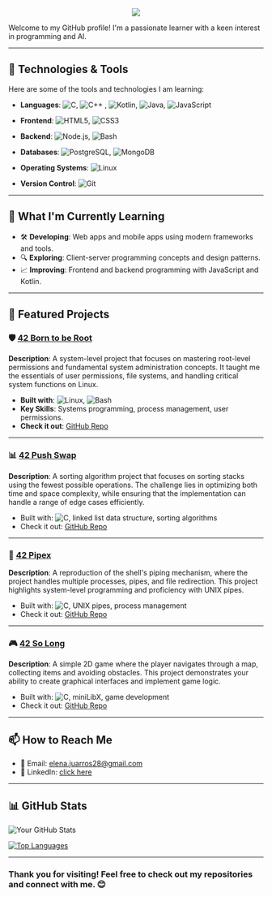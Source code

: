 <p align="center">
  <img src="https://github.com/user-attachments/assets/b978317d-c525-4b5c-b028-eaf3b7854ca7">
</p>

<!--![github-header-image(1)](https://github.com/user-attachments/assets/b978317d-c525-4b5c-b028-eaf3b7854ca7)-->

Welcome to my GitHub profile! I'm a passionate learner with a keen interest in programming and AI.

---

## 🔧 Technologies & Tools

Here are some of the tools and technologies I am learning:

- **Languages**: ![C](https://img.shields.io/badge/-C-A8B9CC?logo=c&logoColor=ffffff&style=flat-square), ![C++](https://img.shields.io/badge/-C++-00599C?logo=c%2B%2B&logoColor=ffffff&style=flat-square) , ![Kotlin](https://img.shields.io/badge/-Kotlin-0095D5?logo=kotlin&logoColor=ffffff&style=flat-square), ![Java](https://img.shields.io/badge/-Java-007396?logo=java&logoColor=ffffff&style=flat-square), ![JavaScript](https://img.shields.io/badge/-JavaScript-F7DF1E?logo=javascript&logoColor=000000&style=flat-square)

- **Frontend**: ![HTML5](https://img.shields.io/badge/-HTML5-E34F26?logo=html5&logoColor=ffffff&style=flat-square), ![CSS3](https://img.shields.io/badge/-CSS3-1572B6?logo=css3&logoColor=ffffff&style=flat-square)

- **Backend**: ![Node.js](https://img.shields.io/badge/-Node.js-339933?logo=node.js&logoColor=ffffff&style=flat-square), ![Bash](https://img.shields.io/badge/-Bash-4EAA25?logo=gnu-bash&logoColor=ffffff&style=flat-square)
- **Databases**: ![PostgreSQL](https://img.shields.io/badge/-PostgreSQL-336791?logo=postgresql&logoColor=ffffff&style=flat-square), ![MongoDB](https://img.shields.io/badge/-MongoDB-47A248?logo=mongodb&logoColor=ffffff&style=flat-square)
- **Operating Systems**: ![Linux](https://img.shields.io/badge/-Linux-FCC624?logo=linux&logoColor=000000&style=flat-square)
- **Version Control**: ![Git](https://img.shields.io/badge/-Git-F05032?logo=git&logoColor=ffffff&style=flat-square)


---

## 🌱 What I'm Currently Learning

- 🛠️ **Developing**: Web apps and mobile apps using modern frameworks and tools.
- 🔍 **Exploring**: Client-server programming concepts and design patterns.
- 📈 **Improving**: Frontend and backend programming with JavaScript and Kotlin.

---

## 🚀 Featured Projects

### 🛡️ [42 Born to be Root](https://github.com/yourusername/42-born-to-be-root)
**Description**: A system-level project that focuses on mastering root-level permissions and fundamental system administration concepts. It taught me the essentials of user permissions, file systems, and handling critical system functions on Linux.

- **Built with**: ![Linux](https://img.shields.io/badge/-Linux-FCC624?logo=linux&logoColor=000000&style=flat-square), ![Bash](https://img.shields.io/badge/-Bash-4EAA25?logo=gnu-bash&logoColor=ffffff&style=flat-square)
- **Key Skills**: Systems programming, process management, user permissions.
- **Check it out**: [GitHub Repo](https://github.com/Eleee28/42-Born2beRoot)

---

### 📊 [42 Push Swap](https://github.com/yourusername/42-push-swap)
**Description**: A sorting algorithm project that focuses on sorting stacks using the fewest possible operations. The challenge lies in optimizing both time and space complexity, while ensuring that the implementation can handle a range of edge cases efficiently.
- Built with: ![C](https://img.shields.io/badge/-C-A8B9CC?logo=c&logoColor=ffffff&style=flat-square), linked list data structure, sorting algorithms
- Check it out: [GitHub Repo](https://github.com/Eleee28/42-push-swap)

---

### 🔗 [42 Pipex](https://github.com/yourusername/42-pipex)
**Description**: A reproduction of the shell's piping mechanism, where the project handles multiple processes, pipes, and file redirection. This project highlights system-level programming and proficiency with UNIX pipes.
- Built with: ![C](https://img.shields.io/badge/-C-A8B9CC?logo=c&logoColor=ffffff&style=flat-square), UNIX pipes, process management
- Check it out: [GitHub Repo](https://github.com/Eleee28/42-pipex)

---

### 🎮 [42 So Long](https://github.com/yourusername/42-so-long)
**Description**: A simple 2D game where the player navigates through a map, collecting items and avoiding obstacles. This project demonstrates your ability to create graphical interfaces and implement game logic.
- Built with: ![C](https://img.shields.io/badge/-C-A8B9CC?logo=c&logoColor=ffffff&style=flat-square), miniLibX, game development
- Check it out: [GitHub Repo](https://github.com/Eleee28/42-so-long)

---

[//]: # (## 🏆 Achievements & Certifications)

<!-- - 🎓 Completed [Course Name] on [Platform]
- 🥇 Top 10% in [Coding Competition Name]
- 📜 Certified in [Technology] by [Organization]

--- -->

## 📫 How to Reach Me

- 📧 Email: [elena.juarros28@gmail.com](mailto:elena.juarros28@gmail.com)
- 💼 LinkedIn: [click here](https://www.linkedin.com/in/elena-juarros/)
<!-- - 🌐 Portfolio: [Your Portfolio Website](https://yourportfolio.com) -->

---

## 📊 GitHub Stats

![Your GitHub Stats](https://github-readme-stats.vercel.app/api?username=eleee28&show_icons=true&theme=tokyonight)

[![Top Languages](https://github-readme-stats.vercel.app/api/top-langs/?username=eleee28&layout=compact&theme=tokyonight)](https://github.com/eleee28)

---

### Thank you for visiting! Feel free to check out my repositories and connect with me. 😊
